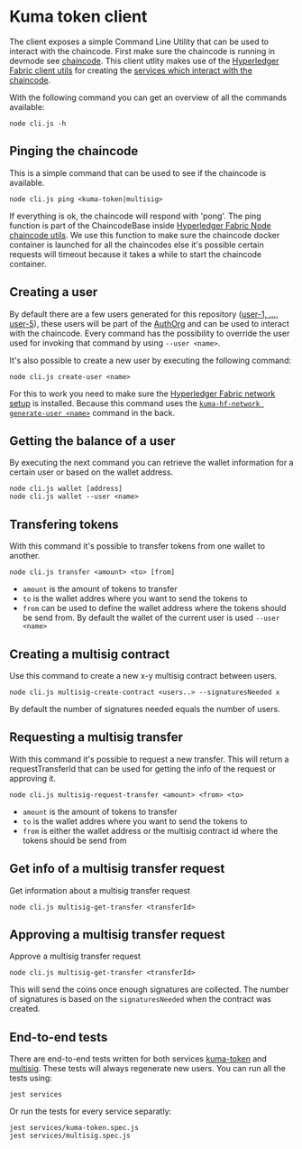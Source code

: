 # Kuma token client

The client exposes a simple Command Line Utility that can be used to interact with the chaincode. First make sure the chaincode is running in devmode see [chaincode](./../chaincode/README.md). This client utlity makes use of the [Hyperledger Fabric client utils](https://github.com/Kunstmaan/hyperledger-fabric-client-utils) for creating the [services which interact with the chaincode](./services).

With the following command you can get an overview of all the commands available:

```
node cli.js -h
```

## Pinging the chaincode

This is a simple command that can be used to see if the chaincode is available.

```
node cli.js ping <kuma-token|multisig>
```

If everything is ok, the chaincode will respond with 'pong'. The ping function is part of the ChaincodeBase inside [Hyperledger Fabric Node chaincode utils](https://github.com/Kunstmaan/hyperledger-fabric-node-chaincode-utils). We use this function to make sure the chaincode docker container is launched for all the chaincodes else it's possible certain requests will timeout because it takes a while to start the chaincode container.

## Creating a user

By default there are a few users generated for this repository ([user-1, ..., user-5](./../network/configuration/crypto_config-kuma.yaml)), these users will be part of the [AuthOrg](./../network) and can be used to interact with the chaincode. Every command has the possibility to override the user used for invoking that command by using `--user <name>`.

It's also possible to create a new user by executing the following command:

```
node cli.js create-user <name>
```

For this to work you need to make sure the [Hyperledger Fabric network setup](https://github.com/Kunstmaan/hyperledger-fabric-network-setup) is installed. Because this command uses the [`kuma-hf-network generate-user <name>`](./utils/create-user.js) command in the back.

## Getting the balance of a user

By executing the next command you can retrieve the wallet information for a certain user or based on the wallet address.

```
node cli.js wallet [address]
node cli.js wallet --user <name>
```

## Transfering tokens

With this command it's possible to transfer tokens from one wallet to another.

```
node cli.js transfer <amount> <to> [from]
```

* `amount` is the amount of tokens to transfer
* `to` is the wallet addres where you want to send the tokens to
* `from` can be used to define the wallet address where the tokens should be send from. By default the wallet of the current user is used `--user <name>`

## Creating a multisig contract

Use this command to create a new x-y multisig contract between users.

```
node cli.js multisig-create-contract <users..> --signaturesNeeded x
```

By default the number of signatures needed equals the number of users. 

## Requesting a multisig transfer

With this command it's possible to request a new transfer. This will return a requestTransferId that can be used for getting the info of the request or approving it.

```
node cli.js multisig-request-transfer <amount> <from> <to>
```

* `amount` is the amount of tokens to transfer
* `to` is the wallet addres where you want to send the tokens to
* `from` is either the wallet address or the multisig contract id where the tokens should be send from

## Get info of a multisig transfer request

Get information about a multisig transfer request

```
node cli.js multisig-get-transfer <transferId>
```

## Approving a multisig transfer request

Approve a multisig transfer request

```
node cli.js multisig-get-transfer <transferId>
```

This will send the coins once enough signatures are collected. The number of signatures is based on the `signaturesNeeded` when the contract was created.

## End-to-end tests

There are end-to-end tests written for both services [kuma-token](./services/kuma-token.spec.js) and [multisig](./services/multisig.spec.js). These tests will always regenerate new users. You can run all the tests using:

```
jest services
```

Or run the tests for every service separatly:

```
jest services/kuma-token.spec.js
jest services/multisig.spec.js
```
